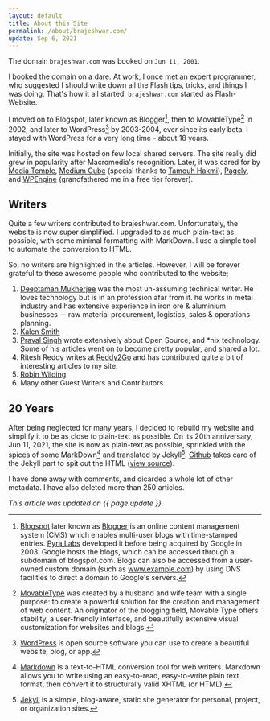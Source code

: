 ```yaml
---
layout: default
title: About this Site
permalink: /about/brajeshwar.com/
update: Sep 6, 2021
---
```


The domain `brajeshwar.com` was booked on `Jun 11, 2001`.

I booked the domain on a dare. At work, I once met an expert programmer, who suggested I should write down all the Flash tips, tricks, and things I was doing. That's how it all started. `brajeshwar.com` started as Flash-Website.

I moved on to Blogspot, later known as Blogger[^Blogger], then to MovableType[^MovableType] in 2002, and later to WordPress[^WordPress] by 2003-2004, ever since its early beta. I stayed with WordPress for a very long time - about 18 years.

Initially, the site was hosted on few local shared servers. The site really did grew in popularity after Macromedia's recognition. Later, it was cared for by [Media Temple](https://mediatemple.net), [Medium Cube](https://mediumcube.com) (special thanks to [Tamouh Hakmi](https://www.linkedin.com/in/tamouh/)), [Pagely](https://pagely.com), and [WPEngine](https://wpengine.com) (grandfathered me in a free tier forever).

## Writers

Quite a few writers contributed to brajeshwar.com. Unfortunately, the website is now super simplified. I upgraded to as much plain-text as possible, with some minimal formatting with MarkDown. I use a simple tool to automate the conversion to HTML.

So, no writers are highlighted in the articles. However, I will be forever grateful to these awesome people who contributed to the website;

1. [Deeptaman Mukherjee](https://about.me/Deeptaman.Mukherjee) was the most un-assuming technical writer. He loves technology but is in an profession afar from it. he works in metal industry and has extensive experience in iron ore & aluminium businesses -- raw material procurement, logistics, sales & operations planning.
2. [Kalen Smith](https://www.linkedin.com/in/kalen-smith-044b9413/)
3. [Praval Singh](https://praval.com) wrote extensively about Open Source, and *nix technology. Some of his articles went on to become pretty popular, and shared a lot.
4. Ritesh Reddy writes at [Reddy2Go](https://www.reddy2go.com) and has contributed quite a bit of interesting articles to my site.
5. [Robin Wilding](https://www.linkedin.com/in/robin-wilding-91456428/)
6. Many other Guest Writers and Contributors.

## 20 Years

After being neglected for many years, I decided to rebuild my website and simplify it to be as close to plain-text as possible. On its 20th anniversary, Jun 11, 2021, the site is now as plain-text as possible, sprinkled with the spices of some MarkDown[^MarkDown] and translated by Jekyll[^Jekyll]. [Github](https://github.com) takes care of the Jekyll part to spit out the HTML ([view source](https://github.com/brajeshwar/brajeshwar.github.io)).

I have done away with comments, and dicarded a whole lot of other metadata. I have also deleted more than 250 articles.

_This article was updated on {{ page.update }}._

[^Blogger]: [Blogspot](https://en.wikipedia.org/wiki/Blogger_(service)) later known as [Blogger](https://www.blogger.com/) is an online content management system (CMS) which enables multi-user blogs with time-stamped entries. [Pyra Labs](https://en.wikipedia.org/wiki/Pyra_Labs) developed it before being acquired by Google in 2003. Google hosts the blogs, which can be accessed through a subdomain of blogspot.com. Blogs can also be accessed from a user-owned custom domain (such as www.example.com) by using DNS facilities to direct a domain to Google's servers.

[^MovableType]: [MovableType](https://movabletype.org) was created by a husband and wife team with a single purpose: to create a powerful solution for the creation and management of web content. An originator of the blogging field, Movable Type offers stability, a user-friendly interface, and beautifully extensive visual customization for websites and blogs.

[^WordPress]: [WordPress](https://wordpress.org) is open source software you can use to create a beautiful website, blog, or app.

[^MarkDown]: [Markdown](https://en.wikipedia.org/wiki/Markdown) is a text-to-HTML conversion tool for web writers. Markdown allows you to write using an easy-to-read, easy-to-write plain text format, then convert it to structurally valid XHTML (or HTML).

[^Jekyll]: [Jekyll](https://jekyllrb.com) is a simple, blog-aware, static site generator for personal, project, or organization sites.